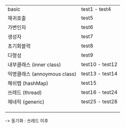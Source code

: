 

|                              |                 |
| ---------------------------- | --------------- |
| basic                        | test1 - test4   |
| 재귀호출                     | test5           |
| 가변인자                     | test6           |
| 생성자                       | test7           |
| 초기화블럭                   | test8           |
| 다형성                       | test9           |
| 내부클래스 (inner class)     | test10 - test12 |
| 익명클래스 (annoymous class) | test13 - test14 |
| 해쉬맵 (hashMap)             | test15          |
| 쓰레드 (thread)              | test16 - test24 |
| 제네릭 (generic)             | test25 - test28 |
|                              |                 |
|                              |                 |
|                              |                 |



-> 동기화 : 쓰레드 이후